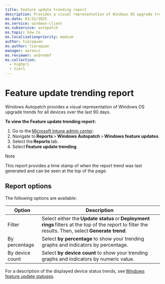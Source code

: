 ```yaml
---
title: Feature update trending report
description: Provides a visual representation of Windows OS upgrade trends for all devices over the last 90 days.
ms.date: 03/31/2025
ms.service: windows-client
ms.subservice: autopatch
ms.topic: how-to
ms.localizationpriority: medium
author: tiaraquan
ms.author: tiaraquan
manager: aaroncz
ms.reviewer: andredm7
ms.collection:
  - highpri
  - tier1
---
```


# Feature update trending report

Windows Autopatch provides a visual representation of Windows OS upgrade trends for all devices over the last 90 days.

**To view the Feature update trending report:**

1. Go to the [Microsoft Intune admin center](https://go.microsoft.com/fwlink/?linkid=2109431).
1. Navigate to **Reports** > **Windows Autopatch** > **Windows feature updates**.
1. Select the **Reports** tab.
1. Select **Feature update trending**.

> [!NOTE]
> This report provides a time stamp of when the report trend was last generated and can be seen at the top of the page.

## Report options

The following options are available:

| Option | Description |
| ----- | ----- |
| Filter | Select either the **Update status** or **Deployment rings** filters at the top of the report to filter the results. Then, select **Generate trend**. |
| By percentage | Select **by percentage** to show your trending graphs and indicators by percentage. |
| By device count | Select **by device count** to show your trending graphs and indicators by numeric value. |

For a description of the displayed device status trends, see [Windows feature update statuses](../operate/windows-autopatch-groups-windows-quality-and-feature-update-reports-overview.md#windows-quality-and-feature-update-statuses).
